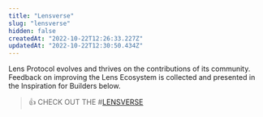 ```yaml
---
title: "Lensverse"
slug: "lensverse"
hidden: false
createdAt: "2022-10-22T12:26:33.227Z"
updatedAt: "2022-10-22T12:30:50.434Z"
---
```


Lens Protocol evolves and thrives on the contributions of its community. Feedback on improving the Lens Ecosystem is collected and presented in the Inspiration for Builders below.

> 👍 CHECK OUT THE #[LENSVERSE](https://www.notion.so/aave/Lensverse-a5926eab1d8148eda10053af9f4e28a0)

